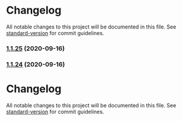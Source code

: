 # Changelog

All notable changes to this project will be documented in this file. See [standard-version](https://github.com/conventional-changelog/standard-version) for commit guidelines.

### [1.1.25](https://github.com/sergey-demidov/nuxt-i18n-easy/compare/v1.1.24...v1.1.25) (2020-09-16)

### [1.1.24](https://github.com/sergey-demidov/nuxt-i18n-easy/compare/v1.1.23...v1.1.24) (2020-09-16)

# Changelog

All notable changes to this project will be documented in this file. See [standard-version](https://github.com/conventional-changelog/standard-version) for commit guidelines.
